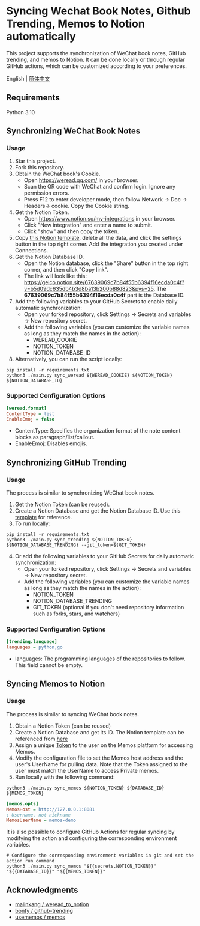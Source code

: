 #  Syncing Wechat Book Notes, Github Trending, Memos to Notion automatically

This project supports the synchronization of WeChat book notes, GitHub trending, and memos to Notion. It can be done locally or through regular GitHub actions, which can be customized according to your preferences.

English | [简体中文](./README.zh-CN.md)

## Requirements

Python 3.10

## Synchronizing WeChat Book Notes

### Usage

1. Star this project.
2. Fork this repository.
3. Obtain the WeChat book's Cookie.
	* Open <https://weread.qq.com/> in your browser.
	* Scan the QR code with WeChat and confirm login. Ignore any permission errors.
	* Press F12 to enter developer mode, then follow Network -> Doc -> Headers-> cookie. Copy the Cookie string.
4. Get the Notion Token.
	* Open <https://www.notion.so/my-integrations> in your browser.
	* Click "New integration" and enter a name to submit.
	* Click "show" and then copy the token.
5. Copy [this Notion template](https://gelco.notion.site/67639069c7b84f55b6394f16ecda0c4f?v=b5d09dc635db4b3d8ba13b200b88d823&pvs=25), delete all the data, and click the settings button in the top right corner. Add the integration you created under Connections.
6. Get the Notion Database ID.
	* Open the Notion database, click the "Share" button in the top right corner, and then click "Copy link".
	* The link will look like this: <https://gelco.notion.site/67639069c7b84f55b6394f16ecda0c4f?v=b5d09dc635db4b3d8ba13b200b88d823&pvs=25>. The **67639069c7b84f55b6394f16ecda0c4f** part is the Database ID.
7. Add the following variables to your GitHub Secrets to enable daily automatic synchronization:
	* Open your forked repository, click Settings -> Secrets and variables -> New repository secret.
	* Add the following variables (you can customize the variable names as long as they match the names in the action):
		+ WEREAD_COOKIE
		+ NOTION_TOKEN
		+ NOTION_DATABASE_ID
8. Alternatively, you can run the script locally:
```shell
pip install -r requirements.txt
python3 ./main.py sync_weread ${WEREAD_COOKIE} ${NOTION_TOKEN} ${NOTION_DATABASE_ID}
```

### Supported Configuration Options

```ini
[weread.format]
ContentType = list
EnableEmoj = false
```

* ContentType: Specifies the organization format of the note content blocks as paragraph/list/callout.
* EnableEmoj: Disables emojis.

## Synchronizing GitHub Trending

### Usage

The process is similar to synchronizing WeChat book notes.

1. Get the Notion Token (can be reused).
2. Create a Notion Database and get the Notion Database ID. Use this [template](https://gelco.notion.site/77a3c6c8c2fb405e8347a7bde96d51d1?v=5c6464969afa432ea473f07c7b6959e8) for reference.
3. To run locally:
```shell
pip install -r requirements.txt
python3 ./main.py sync_trending ${NOTION_TOKEN} ${NOTION_DATABASE_TRENDING} --git_token=${GIT_TOKEN}
```
4. Or add the following variables to your GitHub Secrets for daily automatic synchronization:
	* Open your forked repository, click Settings -> Secrets and variables -> New repository secret.
	* Add the following variables (you can customize the variable names as long as they match the names in the action):
		+ NOTION_TOKEN
		+ NOTION_DATABASE_TRENDING
		+ GIT_TOKEN (optional if you don't need repository information such as forks, stars, and watchers)

### Supported Configuration Options

```ini
[trending.language]
languages = python,go
```

* languages: The programming languages of the repositories to follow. This field cannot be empty.

## Syncing Memos to Notion

### Usage

The process is similar to syncing WeChat book notes.

1. Obtain a Notion Token (can be reused)
2. Create a Notion Database and get its ID. The Notion template can be referenced from [here](https://gelco.notion.site/b840c05d92af44719ee3d9d7f73010f8?v=f0a726764fa3455b9a28f50783eea58a&pvs=4)
3. Assign a unique [Token](https://usememos.com/docs/access-tokens) to the user on the Memos platform for accessing Memos.
4. Modify the configuration file to set the Memos host address and the user's UserName for pulling data. Note that the Token assigned to the user must match the UserName to access Private memos.
5. Run locally with the following command:
```shell
python3 ./main.py sync_memos ${NOTION_TOKEN} ${DATABASE_ID} ${MEMOS_TOKEN}
```

```ini
[memos.opts]
MemosHost = http://127.0.0.1:8081
; Username, not nickname
MemosUserName = memos-demo
```

It is also possible to configure GitHub Actions for regular syncing by modifying the action and configuring the corresponding environment variables.

```shell
# Configure the corresponding environment variables in git and set the action run command
python3 ./main.py sync_memos "${{secrets.NOTION_TOKEN}}" "${{DATABASE_ID}}" "${{MEMOS_TOKEN}}"
```

## Acknowledgments
- [malinkang / weread_to_notion](https://github.com/malinkang/weread_to_notion)
- [bonfy / github-trending](https://github.com/bonfy/github-trending)
- [usememos / memos](https://github.com/usememos/memos)
